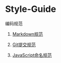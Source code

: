 # Style-Guide
编码规范

1.  [Markdown规范](markdown.md)

2.  [Git提交规范](Git.md)

3.  [JavaScript命名规范](命名规范.md)